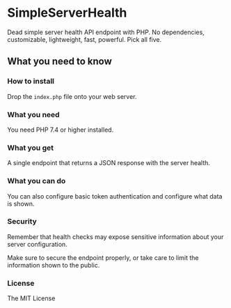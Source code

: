 # SimpleServerHealth

Dead simple server health API endpoint with PHP. No dependencies, customizable, lightweight, fast, powerful. Pick all five. 

## What you need to know

### How to install

Drop the `index.php` file onto your web server.

### What you need

You need PHP 7.4 or higher installed.

### What you get

A single endpoint that returns a JSON response with the server health.

### What you can do

You can also configure basic token authentication and configure what data is shown.

### Security

Remember that health checks may expose sensitive information about your server configuration.

Make sure to secure the endpoint properly, or take care to limit the information shown to the public.

### License

The MIT License
